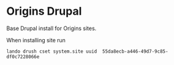 # Origins Drupal

Base Drupal install for Origins sites.

When installing site run 
```
lando drush cset system.site uuid  55da8ecb-a446-49d7-9c85-df0c7228066e
```

